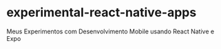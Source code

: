# experimental-react-native-apps
Meus Experimentos com Desenvolvimento Mobile usando React Native e Expo

